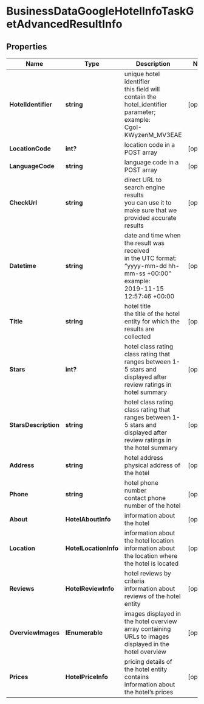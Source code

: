 # BusinessDataGoogleHotelInfoTaskGetAdvancedResultInfo


## Properties

| Name | Type | Description | Notes |
|------------ | ------------- | ------------- | -------------|
**HotelIdentifier** | **string** | unique hotel identifier<br>this field will contain the hotel_identifier parameter;<br>example:<br>CgoI-KWyzenM_MV3EAE |[optional]|
**LocationCode** | **int?** | location code in a POST array |[optional]|
**LanguageCode** | **string** | language code in a POST array |[optional]|
**CheckUrl** | **string** | direct URL to search engine results<br>you can use it to make sure that we provided accurate results |[optional]|
**Datetime** | **string** | date and time when the result was received<br>in the UTC format: “yyyy-mm-dd hh-mm-ss +00:00”<br>example:<br>2019-11-15 12:57:46 +00:00 |[optional]|
**Title** | **string** | hotel title<br>the title of the hotel entity for which the results are collected |[optional]|
**Stars** | **int?** | hotel class rating<br>class rating that ranges between 1-5 stars and displayed after review ratings in hotel summary |[optional]|
**StarsDescription** | **string** | hotel class rating<br>class rating that ranges between 1-5 stars and displayed after review ratings in the hotel summary |[optional]|
**Address** | **string** | hotel address<br>physical address of the hotel |[optional]|
**Phone** | **string** | hotel phone number<br>contact phone number of the hotel |[optional]|
**About** | **HotelAboutInfo** | information about the hotel |[optional]|
**Location** | **HotelLocationInfo** | information about the hotel location<br>information about the location where the hotel is located |[optional]|
**Reviews** | **HotelReviewInfo** | hotel reviews by criteria<br>information about reviews of the hotel entity |[optional]|
**OverviewImages** | **IEnumerable<string>** | images displayed in the hotel overview<br>array containing URLs to images displayed in the hotel overview |[optional]|
**Prices** | **HotelPriceInfo** | pricing details of the hotel entity<br>contains information about the hotel’s prices |[optional]|